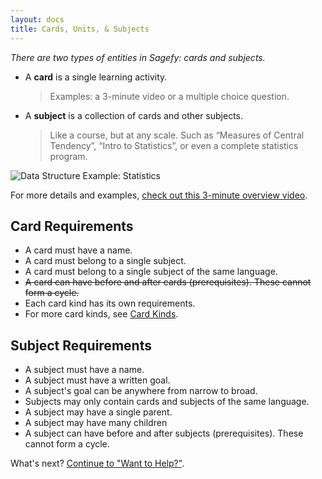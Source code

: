 ```yaml
---
layout: docs
title: Cards, Units, & Subjects
---
```


_There are two types of entities in Sagefy: cards and subjects._

- A **card** is a single learning activity.

  > Examples: a 3-minute video or a multiple choice question.

- A **subject** is a collection of cards and other subjects.

  > Like a course, but at any scale. Such as “Measures of Central
  > Tendency”, “Intro to Statistics”, or even a complete statistics program.

![Data Structure Example: Statistics](https://docs.google.com/drawings/d/1idC1i8udNsD5C1yj1K7qKp6cwSkyhwjLXzG-xsXG6gE/pub?w=735&h=280)

For more details and examples, [check out this 3-minute overview video](https://youtu.be/gFn4Q9tx7Qs).

## Card Requirements

- A card must have a name.
- A card must belong to a single subject.
- A card must belong to a single subject of the same language.
- ~~A card can have before and after cards (prerequisites). These cannot form a cycle.~~
- Each card kind has its own requirements.
- For more card kinds, see [Card Kinds](Card-Kinds).

## Subject Requirements

- A subject must have a name.
- A subject must have a written goal.
- A subject's goal can be anywhere from narrow to broad.
- Subjects may only contain cards and subjects of the same language.
- A subject may have a single parent.
- A subject may have many children
- A subject can have before and after subjects (prerequisites). These cannot form a cycle.

What's next? [Continue to "Want to Help?"](/Want-to-Help).
